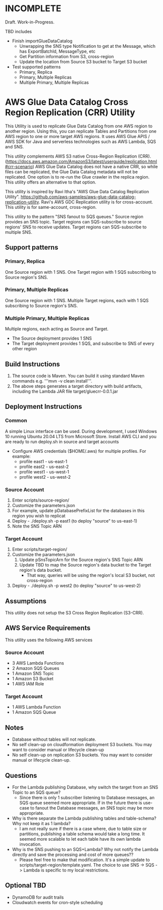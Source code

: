 # INCOMPLETE
Draft.  Work-in-Progress.

TBD includes
- Finish importGlueDataCatalog
    - Unwrapping the SNS type Notification to get at the Message, which has ExportBatchId, MessageType, etc
    - Get Partition information from S3, cross-region
    - Update the location from Source S3 bucket to Target S3 bucket
- Test supported patterns
    - Primary, Replica
    - Primary, Multiple Replicas
    - Multiple Primary, Multiple Replicas


# AWS Glue Data Catalog Cross Region Replication (CRR) Utility
This Utility is used to replicate Glue Data Catalog from one AWS region to another region.
Using this, you can replicate Tables and Partitions from one AWS region to one or more target AWS regions.
It uses AWS Glue APIS / AWS SDK for Java and serverless technologies such as AWS Lambda, SQS and SNS.

This utility complements AWS S3 native Cross-Region Replication (CRR). (https://docs.aws.amazon.com/AmazonS3/latest/userguide/replication.html#crr-scenario)
AWS Glue Data Catalog does not have a native CRR, so while files can be replicated, the Glue Data Catalog metadata
will not be replicated.  One option is to re-run the Glue crawler in the replica region.  This utility offers an
alternative to that option.

This utility is inspired by Ravi Itha's "AWS Glue Data Catalog Replication Utility".
https://github.com/aws-samples/aws-glue-data-catalog-replication-utility. 
Ravi's AWS GDC Replication utility is for cross-account. 
This utility is for same-account, cross-region.

This utility to the pattern "SNS fanout to SQS queues."  Source region provides an SNS topic.
Target regions can SQS-subscribe to source regions' SNS to receive updates.  Target regions can SQS-subscribe
to multiple SNS.

## Support patterns
### Primary, Replica
One Source region with 1 SNS.  One Target region with 1 SQS subscribing to Source region's SNS.

### Primary, Multiple Replicas
One Source region with 1 SNS.  Multiple Target regions, each with 1 SQS subscribing to Source region's SNS.

### Multiple Primary, Multiple Replicas
Multiple regions, each acting as Source and Target.
- The Source deployment provides 1 SNS
- The Target deployment provides 1 SQS, and subscribe to SNS of every other region


## Build Instructions
1. The source code is Maven.  You can build it using standard Maven commands e.g. '''mvn -v clean install'''.
2. The above steps generates a target directory with build artifacts, including the Lambda JAR file target/gluecrr-0.0.1.jar

## Deployment Instructions
### Common
A simple Linux interface can be used. During development, I used Windows 10 running Ubuntu 20.04 LTS from Microsoft Store.
Install AWS CLI and you are ready to run deploy.sh in source and target accounts

- Configure AWS credentials ($HOME/.aws) for multiple profiles. For example:
  - profile east1 - us-east-1
  - profile east2 - us-east-2
  - profile west1 - us-west-1
  - profile west2 - us-west-2

### Source Account
1. Enter scripts/source-region/ 
2. Customize the parameters.json
  1. For example, update pDatabasePrefixList for the databases in this region you wish to replicat
3. Deploy - ./deploy.sh -p east1 (to deploy "source" to us-east-1)
4. Note the SNS Topic ARN

### Target Account
1. Enter scripts/target-region/
2. Customize the parameters.json
   1. Update pSnsTopicArn for the Source region's SNS Topic ARN
   2. Update TBD to map the Source region's data bucket to the Target region's data bucket.
        - That way, queries will be using the region's local S3 bucket, not cross-region
3. Deploy - ./deploy.sh -p west2 (to deploy "source" to us-west-2)

## Assumptions
This utility does not setup the S3 Cross Region Replication (S3-CRR).

## AWS Service Requirements
This utility uses the following AWS services
### Source Account
 - 3 AWS Lambda Functions
 - 2 Amazon SQS Queues
 - 1 Amazon SNS Topic
 - 1 Amazon S3 Bucket
 - 1 AWS IAM Role

### Target Account
 - 1 AWS Lambda Function
 - 1 Amazon SQS Queue

## Notes
- Database without tables will not replicate.
- No self clean-up on cloudformation deployment S3 buckets. You may want to consider manual or lifecycle clean-up
- No self clean-up on replication S3 buckets.  You may want to consider manual or lifecycle clean-up.

## Questions
 - For the Lambda publishing Database, why switch the target from an SNS Topic to an SQS queue?
    - Since there is only 1 subscriber listening to Database messages, an SQS queue seemed more appropriate.
    If in the future there is use-case to fanout the Database messages, an SNS topic may be more appropriate.
  - Why is there separate the Lambda publishing tables and table-schema?  Why not keep it as 1 lambda?
    - I am not really sure if there is a case where, due to table size or partitions, publishing a table schema 
    would take a long time.  It seemed more scalable to let each table have its own lambda invocation.
  - Why is the SNS pushing to an SQS+Lambda?  Why not notify the Lambda directly and save the processing and cost of more queues??
    - Please feel free to make that modification. It's a simple update to scripts/target-region/template.yaml.
    The choice to use SNS -> SQS -> Lambda is specific to my local restrictions.

## Optional TBD
- DynamoDB for audit trails
- Cloudwatch events for cron-style scheduling
